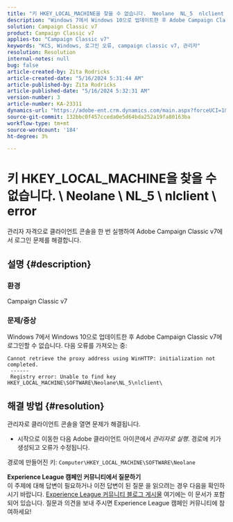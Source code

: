 ```yaml
---
title: "키 HKEY_LOCAL_MACHINE을 찾을 수 없습니다.  Neolane  NL_5  nlclient  error"
description: "Windows 7에서 Windows 10으로 업데이트한 후 Adobe Campaign Classic v7 로그인 오류를 해결하는 방법에 대해 알아봅니다."
solution: Campaign Classic v7
product: Campaign Classic v7
applies-to: "Campaign Classic v7"
keywords: "KCS, Windows, 로그인 오류, campaign classic v7, 관리자"
resolution: Resolution
internal-notes: null
bug: false
article-created-by: Zita Rodricks
article-created-date: "5/16/2024 5:31:44 AM"
article-published-by: Zita Rodricks
article-published-date: "5/16/2024 5:32:31 AM"
version-number: 3
article-number: KA-23311
dynamics-url: "https://adobe-ent.crm.dynamics.com/main.aspx?forceUCI=1&pagetype=entityrecord&etn=knowledgearticle&id=4e6f8390-4513-ef11-9f89-6045bd0298d4"
source-git-commit: 132bbc0f457cceda0e5d64bda252a19fa80163ba
workflow-type: tm+mt
source-wordcount: '184'
ht-degree: 3%

---
```


# 키 HKEY_LOCAL_MACHINE을 찾을 수 없습니다. \ Neolane \ NL_5 \ nlclient \ error


관리자 자격으로 클라이언트 콘솔을 한 번 실행하여 Adobe Campaign Classic v7에서 로그인 문제를 해결합니다.

## 설명 {#description}


### 환경

Campaign Classic v7



### 문제/증상

Windows 7에서 Windows 10으로 업데이트한 후 Adobe Campaign Classic v7에 로그인할 수 없습니다. 다음 오류를 가져오는 중:


```
Cannot retrieve the proxy address using WinHTTP: initialization not completed.
 ------
 Registry error: Unable to find key HKEY_LOCAL_MACHINE\SOFTWARE\Neolane\NL_5\nlclient\
```



## 해결 방법 {#resolution}


관리자로 클라이언트 콘솔을 열면 문제가 해결됩니다.

- 시작으로 이동한 다음 Adobe 클라이언트 아이콘에서 *관리자로 실행*. 경로에 키가 생성되고 오류가 수정됩니다.


경로에 만들어진 키: `Computer\HKEY_LOCAL_MACHINE\SOFTWARE\Neolane`


<b>Experience League 캠페인 커뮤니티에서 질문하기</b><br>이 주제에 대해 답변이 필요하거나 이전 답변이 된 질문 을 읽으려는 경우 다음을 확인하시기 바랍니다. [Experience League 커뮤니티 블로그 게시물](https://experienceleaguecommunities.adobe.com/t5/adobe-campaign-classic-blogs/introducing-top-kcs-articles-curated-for-your-troubleshooting/bc-p/672426#M132 "링크 따라가기") 여기에는 이 문서가 포함되어 있습니다. 질문과 의견을 보내 주시면 Experience League 캠페인 커뮤니티에 참여하세요!  
